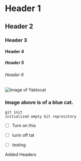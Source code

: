 # Header 1
## Header 2
### Header 3
#### Header 4
##### Header 5
###### Header 6

![Image of Yaktocat](https://octodex.github.com/images/yaktocat.png)


### Image above is of a blue cat.

```
git init
initialized empty Git reprository
```

- [ ] Turn on this
- [ ] turin off tat
- [ ] testing

  
























Added Headers



